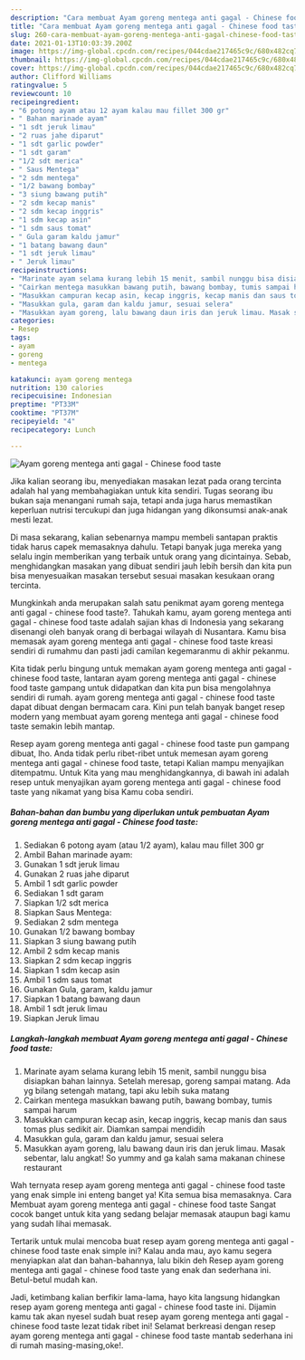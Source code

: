 ```yaml
---
description: "Cara membuat Ayam goreng mentega anti gagal - Chinese food taste yang nikmat dan Mudah Dibuat"
title: "Cara membuat Ayam goreng mentega anti gagal - Chinese food taste yang nikmat dan Mudah Dibuat"
slug: 260-cara-membuat-ayam-goreng-mentega-anti-gagal-chinese-food-taste-yang-nikmat-dan-mudah-dibuat
date: 2021-01-13T10:03:39.200Z
image: https://img-global.cpcdn.com/recipes/044cdae217465c9c/680x482cq70/ayam-goreng-mentega-anti-gagal-chinese-food-taste-foto-resep-utama.jpg
thumbnail: https://img-global.cpcdn.com/recipes/044cdae217465c9c/680x482cq70/ayam-goreng-mentega-anti-gagal-chinese-food-taste-foto-resep-utama.jpg
cover: https://img-global.cpcdn.com/recipes/044cdae217465c9c/680x482cq70/ayam-goreng-mentega-anti-gagal-chinese-food-taste-foto-resep-utama.jpg
author: Clifford Williams
ratingvalue: 5
reviewcount: 10
recipeingredient:
- "6 potong ayam atau 12 ayam kalau mau fillet 300 gr"
- " Bahan marinade ayam"
- "1 sdt jeruk limau"
- "2 ruas jahe diparut"
- "1 sdt garlic powder"
- "1 sdt garam"
- "1/2 sdt merica"
- " Saus Mentega"
- "2 sdm mentega"
- "1/2 bawang bombay"
- "3 siung bawang putih"
- "2 sdm kecap manis"
- "2 sdm kecap inggris"
- "1 sdm kecap asin"
- "1 sdm saus tomat"
- " Gula garam kaldu jamur"
- "1 batang bawang daun"
- "1 sdt jeruk limau"
- " Jeruk limau"
recipeinstructions:
- "Marinate ayam selama kurang lebih 15 menit, sambil nunggu bisa disiapkan bahan lainnya. Setelah meresap, goreng sampai matang. Ada yg bilang setengah matang, tapi aku lebih suka matang"
- "Cairkan mentega masukkan bawang putih, bawang bombay, tumis sampai harum"
- "Masukkan campuran kecap asin, kecap inggris, kecap manis dan saus tomas plus sedikit air. Diamkan sampai mendidih"
- "Masukkan gula, garam dan kaldu jamur, sesuai selera"
- "Masukkan ayam goreng, lalu bawang daun iris dan jeruk limau. Masak sebentar, lalu angkat! So yummy and ga kalah sama makanan chinese restaurant"
categories:
- Resep
tags:
- ayam
- goreng
- mentega

katakunci: ayam goreng mentega 
nutrition: 130 calories
recipecuisine: Indonesian
preptime: "PT33M"
cooktime: "PT37M"
recipeyield: "4"
recipecategory: Lunch

---
```



![Ayam goreng mentega anti gagal - Chinese food taste](https://img-global.cpcdn.com/recipes/044cdae217465c9c/680x482cq70/ayam-goreng-mentega-anti-gagal-chinese-food-taste-foto-resep-utama.jpg)

Jika kalian seorang ibu, menyediakan masakan lezat pada orang tercinta adalah hal yang membahagiakan untuk kita sendiri. Tugas seorang ibu bukan saja menangani rumah saja, tetapi anda juga harus memastikan keperluan nutrisi tercukupi dan juga hidangan yang dikonsumsi anak-anak mesti lezat.

Di masa  sekarang, kalian sebenarnya mampu membeli santapan praktis tidak harus capek memasaknya dahulu. Tetapi banyak juga mereka yang selalu ingin memberikan yang terbaik untuk orang yang dicintainya. Sebab, menghidangkan masakan yang dibuat sendiri jauh lebih bersih dan kita pun bisa menyesuaikan masakan tersebut sesuai masakan kesukaan orang tercinta. 



Mungkinkah anda merupakan salah satu penikmat ayam goreng mentega anti gagal - chinese food taste?. Tahukah kamu, ayam goreng mentega anti gagal - chinese food taste adalah sajian khas di Indonesia yang sekarang disenangi oleh banyak orang di berbagai wilayah di Nusantara. Kamu bisa memasak ayam goreng mentega anti gagal - chinese food taste kreasi sendiri di rumahmu dan pasti jadi camilan kegemaranmu di akhir pekanmu.

Kita tidak perlu bingung untuk memakan ayam goreng mentega anti gagal - chinese food taste, lantaran ayam goreng mentega anti gagal - chinese food taste gampang untuk didapatkan dan kita pun bisa mengolahnya sendiri di rumah. ayam goreng mentega anti gagal - chinese food taste dapat dibuat dengan bermacam cara. Kini pun telah banyak banget resep modern yang membuat ayam goreng mentega anti gagal - chinese food taste semakin lebih mantap.

Resep ayam goreng mentega anti gagal - chinese food taste pun gampang dibuat, lho. Anda tidak perlu ribet-ribet untuk memesan ayam goreng mentega anti gagal - chinese food taste, tetapi Kalian mampu menyajikan ditempatmu. Untuk Kita yang mau menghidangkannya, di bawah ini adalah resep untuk menyajikan ayam goreng mentega anti gagal - chinese food taste yang nikamat yang bisa Kamu coba sendiri.

<!--inarticleads1-->

##### Bahan-bahan dan bumbu yang diperlukan untuk pembuatan Ayam goreng mentega anti gagal - Chinese food taste:

1. Sediakan 6 potong ayam (atau 1/2 ayam), kalau mau fillet 300 gr
1. Ambil  Bahan marinade ayam:
1. Gunakan 1 sdt jeruk limau
1. Gunakan 2 ruas jahe diparut
1. Ambil 1 sdt garlic powder
1. Sediakan 1 sdt garam
1. Siapkan 1/2 sdt merica
1. Siapkan  Saus Mentega:
1. Sediakan 2 sdm mentega
1. Gunakan 1/2 bawang bombay
1. Siapkan 3 siung bawang putih
1. Ambil 2 sdm kecap manis
1. Siapkan 2 sdm kecap inggris
1. Siapkan 1 sdm kecap asin
1. Ambil 1 sdm saus tomat
1. Gunakan  Gula, garam, kaldu jamur
1. Siapkan 1 batang bawang daun
1. Ambil 1 sdt jeruk limau
1. Siapkan  Jeruk limau




<!--inarticleads2-->

##### Langkah-langkah membuat Ayam goreng mentega anti gagal - Chinese food taste:

1. Marinate ayam selama kurang lebih 15 menit, sambil nunggu bisa disiapkan bahan lainnya. Setelah meresap, goreng sampai matang. Ada yg bilang setengah matang, tapi aku lebih suka matang
1. Cairkan mentega masukkan bawang putih, bawang bombay, tumis sampai harum
1. Masukkan campuran kecap asin, kecap inggris, kecap manis dan saus tomas plus sedikit air. Diamkan sampai mendidih
1. Masukkan gula, garam dan kaldu jamur, sesuai selera
1. Masukkan ayam goreng, lalu bawang daun iris dan jeruk limau. Masak sebentar, lalu angkat! So yummy and ga kalah sama makanan chinese restaurant




Wah ternyata resep ayam goreng mentega anti gagal - chinese food taste yang enak simple ini enteng banget ya! Kita semua bisa memasaknya. Cara Membuat ayam goreng mentega anti gagal - chinese food taste Sangat cocok banget untuk kita yang sedang belajar memasak ataupun bagi kamu yang sudah lihai memasak.

Tertarik untuk mulai mencoba buat resep ayam goreng mentega anti gagal - chinese food taste enak simple ini? Kalau anda mau, ayo kamu segera menyiapkan alat dan bahan-bahannya, lalu bikin deh Resep ayam goreng mentega anti gagal - chinese food taste yang enak dan sederhana ini. Betul-betul mudah kan. 

Jadi, ketimbang kalian berfikir lama-lama, hayo kita langsung hidangkan resep ayam goreng mentega anti gagal - chinese food taste ini. Dijamin kamu tak akan nyesel sudah buat resep ayam goreng mentega anti gagal - chinese food taste lezat tidak ribet ini! Selamat berkreasi dengan resep ayam goreng mentega anti gagal - chinese food taste mantab sederhana ini di rumah masing-masing,oke!.

